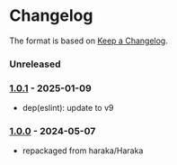 # Changelog

The format is based on [Keep a Changelog](https://keepachangelog.com/).

### Unreleased

### [1.0.1] - 2025-01-09


- dep(eslint): update to v9

### [1.0.0] - 2024-05-07

- repackaged from haraka/Haraka

[1.0.0]: https://github.com/haraka/haraka-plugin-template/releases/tag/1.0.0
[1.0.1]: https://github.com/haraka/haraka-plugin-spamassassin/releases/tag/v1.0.1
[1.0.2]: https://github.com/haraka/haraka-plugin-spamassassin/releases/tag/1.0.2
[1.0.3]: https://github.com/haraka/haraka-plugin-spamassassin/releases/tag/1.0.3
[1.0.6]: https://github.com/haraka/haraka-plugin-spamassassin/releases/tag/v1.0.6
